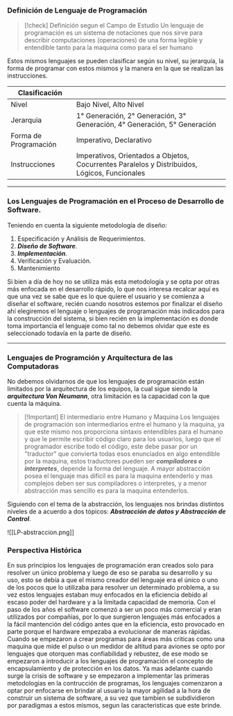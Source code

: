 
### Definición de Lenguaje de Programación

>[!check] Definición segun el Campo de Estudio
>Un lenguaje de programación es un sistema de notaciones que nos sirve para describir computaciones (operaciones) de una forma legible y entendible tanto para la maquina como para el ser humano

Estos mismos lenguajes se pueden clasificar según su nivel, su jerarquía, la forma de programar con estos mismos y la manera en la que se realizan las instrucciones.

| Clasificación         |                                                                                              |
|-----------------------|----------------------------------------------------------------------------------------------|
| Nivel                 | Bajo Nivel, Alto Nivel                                                                       |
| Jerarquia             | 1° Generación, 2° Generación, 3° Generación, 4° Generación, 5° Generación                    |
| Forma de Programación | Imperativo, Declarativo                                                                      |
| Instrucciones         | Imperativos, Orientados a Objetos, Cocurrentes Paralelos y Distribuidos, Lógicos, Funcionales |

---

### Los Lenguajes de Programación en el Proceso de Desarrollo de Software.

Teniendo en cuenta la siguiente metodología de diseño:

1. Especificación y Análisis de Requerimientos.
2. ***Diseño de Software***.
3. ***Implementación***.
4. Verificación y Evaluación.
5. Mantenimiento

Si bien a día de hoy no se utiliza más esta metodología y se opta por otras más enfocada en el desarrollo rápido, lo que nos interesa recalcar aquí es que una vez se sabe que es lo que quiere el usuario y se comienza a diseñar el software, recién cuando nosotros estemos por finalizar el diseño ahí elegiremos el lenguaje o lenguajes de programación más indicados para la construcción del sistema, si bien recién en la implementación es donde toma importancia el lenguaje como tal no debemos olvidar que este es seleccionado todavía en la parte de diseño.

---

### Lenguajes de Programción y Arquitectura de las Computadoras

No debemos olvidarnos de que los lenguajes de programación están limitados por la arquitectura de los equipos, la cual sigue siendo la ***arquitectura Von Neumann***, otra limitación es la capacidad con la que cuenta la máquina.

>[!Important] El intermediario entre Humano y Maquina
>Los lenguajes de programación son intermediarios entre el humano y la maquina, ya que este mismo nos proporciona sintaxis entendibles para el humano y que le permite escribir código claro para los usuarios, luego que el programador escribe todo el código, este debe pasar por un "traductor" que convierta todas esos enunciados en algo entendible por la maquina, estos traductores pueden ser ***compiladores o interpretes***, depende la forma del lenguaje.
>A mayor abstracción posea el lenguaje mas difícil es para la maquina entenderlo y mas complejos deben ser sus compiladores o interpretes, y a menor abstracción mas sencillo es para la maquina entenderlos.

Siguiendo con el tema de la abstracción, los lenguajes nos brindas distintos niveles de a acuerdo a dos tópicos: ***Abstracción de datos y Abstracción de Control***.

![[LP-abstraccion.png]]

### Perspectiva Histórica

En sus principios los lenguajes de programación eran creados solo para resolver un único problema y luego de eso se paraba su desarrollo y su uso, esto se debía a que el mismo creador del lenguaje era el único o uno de los pocos que lo utilizaba para resolver un determinado problema, a su vez estos lenguajes estaban muy enfocados en la eficiencia debido al escaso poder del hardware y a la limitada capacidad de memoria.
Con el paso de los años el software comenzó a ser un poco más comercial y eran utilizados por compañías, por lo que surgieron lenguajes más enfocados a la fácil mantención del código antes que en la eficiencia, esto provocado en parte porque el hardware empezaba a evolucionar de maneras rápidas.
Cuando se empezaron a crear programas para áreas más criticas como una maquina que mide el pulso o un medidor de altitud para aviones se opto por lenguajes que otorquen mas confiabilidad y rebustez, de ese modo se empezaron a introducir a los lenguajes de programación el concepto de encapsulamiento y de protección en los datos.
Ya mas adelante cuando surge la crisis de software y se empezaron a implementar las primeras metodologias en la contrucción de programas, los lenguajes comenzaron a optar por enfocarse en brindar al usuario la mayor agilidad a la hora de construir un sistema de software, a su vez que tambien se subdividieron por paradigmas a estos mismos, segun las caracteristicas que este brinde.

